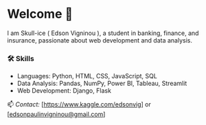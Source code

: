 # Welcome 👋  
I am Skull-ice ( Edson Vigninou ), a student in banking, finance, and insurance, passionate about web development and data analysis.  

### 🛠 Skills  
- Languages: Python, HTML, CSS, JavaScript, SQL
- Data Analysis: Pandas, NumPy, Power BI, Tableau, Streamlit  
- Web Development: Django, Flask 

📫 *Contact:* [https://www.kaggle.com/edsonvig] or [edsonpaulinvigninou@gmail.com]
